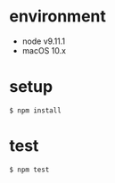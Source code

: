 # environment
- node v9.11.1
- macOS 10.x

# setup
```
$ npm install
```

# test
```
$ npm test
```
